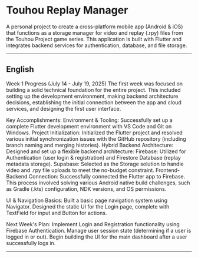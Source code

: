 # Touhou Replay Manager

A personal project to create a cross-platform mobile app (Android & iOS) that functions as a storage manager for video and replay (.rpy) files from the Touhou Project game series.
This application is built with Flutter and integrates backend services for authentication, database, and file storage.

---

## English

Week 1 Progress (July 14 - July 19, 2025)
The first week was focused on building a solid technical foundation for the entire project. This included setting up the development environment, making backend architecture decisions, establishing the initial connection between the app and cloud services, and designing the first user interface.

Key Accomplishments:
Environment & Tooling: Successfully set up a complete Flutter development environment with VS Code and Git on Windows.
Project Initialization: Initialized the Flutter project and resolved various initial synchronization issues with the GitHub repository (including branch naming and merging histories).
Hybrid Backend Architecture: Designed and set up a flexible backend architecture:
Firebase: Utilized for Authentication (user login & registration) and Firestore Database (replay metadata storage).
Supabase: Selected as the Storage solution to handle video and .rpy file uploads to meet the no-budget constraint.
Frontend-Backend Connection: Successfully connected the Flutter app to Firebase. This process involved solving various Android native build challenges, such as Gradle (.kts) configuration, NDK versions, and OS permissions.

UI & Navigation Basics:
Built a basic page navigation system using Navigator.
Designed the static UI for the Login page, complete with TextField for input and Button for actions.

Next Week's Plan:
Implement Login and Registration functionality using Firebase Authentication.
Manage user session state (determining if a user is logged in or out).
Begin building the UI for the main dashboard after a user successfully logs in.

---
